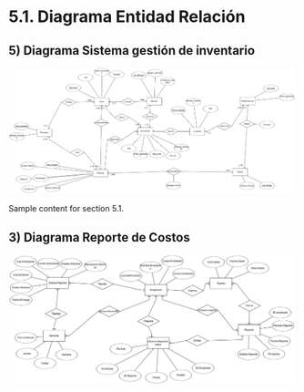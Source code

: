 # 5.1. Diagrama Entidad Relación
## 5) Diagrama Sistema gestión de inventario
![Descripción de la imagen](../Diagramas%20ER/ER_GestionInventario.png)

Sample content for section 5.1.

## 3) Diagrama Reporte de Costos
![Descripción de la imagen](../Diagramas%20ER/ER-ReporteCostos.png)
